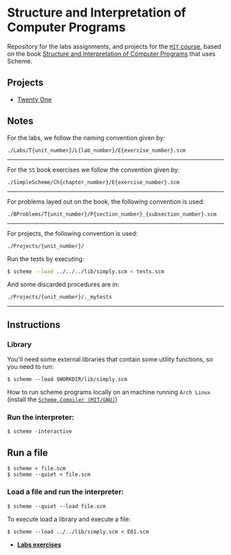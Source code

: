# Structure and Interpretation of Computer Programs

Repository for the labs assignments, and projects for the [`MIT` course](https://archive.org/details/ucberkeley-webcast-PL3E89002AA9B9879E?sort=titleSorter), based on the book [Structure and Interpretation of Computer Programs](https://mitpress.mit.edu/sites/default/files/sicp/full-text/book/book.html) that uses Scheme.

## Projects

- [Twenty One](./Projects/01)

## Notes

For the labs, we follow the naming convention given by:

```
./Labs/T{unit_number}/L{lab_number}/E{exercise_number}.scm
```
---

For the `SS` book exercises we follow the convention given by:

```
./SimpleScheme/Ch{chapter_number}/E{exercise_number}.scm
```
---

For problems layed out on the book, the following convention is used:

```
./BProblems/T{unit_number}/P{section_number}_{subsection_number}.scm
```
---

For projects, the following convention is used:

```
./Projects/{unit_number}/
```

Run the tests by executing:

```bash
$ scheme --load ../../../lib/simply.scm < tests.scm
```

And some discarded procedures are in:

```
./Projects/{unit_number}/._mytests
```
---

## Instructions

### Library

You'll need some external libraries that contain some utility functions, so you need to run:

```console
$ scheme --load $WORKDIR/lib/simply.scm
```

How to run scheme programs locally on an machine running `Arch Linux` (install the [`Scheme Compiler (MIT/GNU)`](https://wiki.archlinux.org/title/Scheme))

###  Run the interpreter:

```console
$ scheme -interactive
```

## Run a file

```console
$ scheme < file.scm
$ scheme --quiet < file.scm
```

### Load a file and run the interpreter:

```console
$ scheme --quiet --load file.scm
```

To execute load a library and execute a file:

```console
$ scheme --load ../../lib/simply.scm < E01.scm
```
- [**Labs exercises**](https://inst.eecs.berkeley.edu/%7Ecs61a/reader/nodate-labs.pdf)

